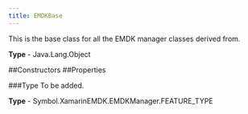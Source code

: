 ```yaml
---
title: EMDKBase
---
```

This is the base class for all the EMDK manager classes derived from.

**Type** - Java.Lang.Object

##Constructors
##Properties

###Type
To be added.

**Type** - Symbol.XamarinEMDK.EMDKManager.FEATURE_TYPE


